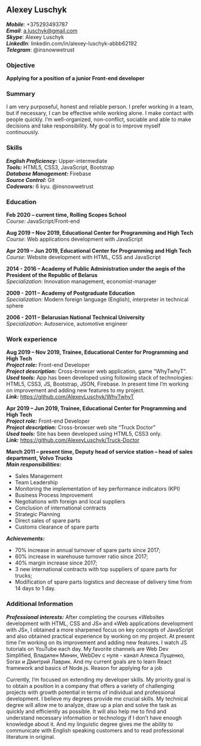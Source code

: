 ## Alexey Luschyk
	
**_Mobile_**:  +375293493787  
**_Email_**: a.luschyk@gmail.com  
**_Skype_**: Alexey Luschyk  
**_LinkedIn_**: linkedin.com/in/alexey-luschyk-abbb62192  
**_Telegram_**: @insnowwetrust  

### Objective

**Applying for a position of a junior Front-end developer**

### Summary
	
I am very purposeful, honest and reliable person. I prefer working in a team, but if necessary, I can be effective while working alone. I make contact with people quickly. I’m well-organized, non-conflict, sociable and able to make decisions and take responsibility. My goal is to improve myself continuously.

### Skills

**_English Proficiency:_** Upper-intermediate  
**_Tools:_** HTML5, CSS3, JavaScript, Bootstrap  
**_Database Management:_** Firebase  
**_Source Control:_** Git  
**_Codewars:_** 6 kyu. @insnowwetrust
      
### Education

**Feb 2020 – current time, Rolling Scopes School**  
_Course_: JavaScript/Front-end

**Aug 2019 – Nov 2019, Educational Center for Programming and High Tech**  
_Course_: Web applications development with JavaScript

**Apr 2019 – Jun 2019, Educational Center for Programming and High Tech**  
_Course_: Website development with HTML, CSS and JavaScript

**2014 - 2016 – Academy of Public Administration under the aegis of the President of the Republic of Belarus**  
_Specialization_: Innovation management, economist-manager

**2009 - 2011 – Academy of Postgraduate Education**  
_Specialization_: Modern foreign language (English), interpreter in technical sphere

**2006 - 2011 – Belarusian National Technical University**  
_Specialization_: Autoservice, automotive engineer

### Work experience

**Aug 2019 – Nov 2019, Trainee, Educational Center for Programming and High Tech**  
**_Project role:_** Front-end Developer  
**_Project description:_** Cross-browser web application, game “WhyTwhyT”.  
**_Used tools:_** App has been developed using following stack of technologies:
HTML5, CSS3, JS, Bootstrap, JSON, Firebase. In present time I’m working on improvement and adding new features to my project.  
**_Link:_** https://github.com/AlexeyLuschyk/WhyTwhyT

**Apr 2019 – Jun 2019, Trainee, Educational Center for Programming and High Tech**  
**_Project role:_** Front-end Developer  
**_Project description:_** Cross-browser web site “Truck Doctor”  
**_Used tools:_** Site has been developed using HTML5, CSS3 only.  
**_Link:_** https://github.com/AlexeyLuschyk/Truck-Doctor


**March 2011 – present time, Deputy head of service station – head of sales department, Volvo Trucks**  
**_Main responsibilities:_**
*	Sales Management
*	Team Leadership
*	Monitoring the implementation of key performance indicators (KPI)
*	Business Process Improvement
*	Negotiations with foreign and local suppliers
*	Conclusion of international contracts
*	Strategic Planning
*	Direct sales of spare parts
*	Customs clearance of spare parts

**_Achievements:_**
*	70% increase in annual turnover of spare parts since 2017;
*	60% increase in warehouse turnover ratio since 2017;
*	40% margin increase since 2017;
*	3 new international contracts with top suppliers of spare parts for trucks;
*	Modification of spare parts logistics and decrease of delivery time from 14 days to 1 day.
 
### Additional Information

**_Professional interests:_**
After completing the courses «Websites development with HTML, CSS and JS» and «Web applications development with JS», I obtained a more sharpened focus on key concepts of JavaScript and also obtained practical experience by working on my project. At present time I’m working on its improvement and adding new features.
I watch JS tutorials on YouTube each day. My favorite channels are Web Dev Simplified, Владилен Минин, WebDev с нуля - канал Алекса Лущенко, Sorax и Дмитрий Лаврик. And my current goals are to learn React framework and basics of Node.js.
Reason for applying for a job
    
Currently, I’m focused on extending my developer skills. My priority goal is to obtain a position in a company that offers a variety of challenging projects with growth potential in terms of individual and professional development.
I believe my degrees provide me crucial skills. My technical degree will allow me to analyze, draw up a plan and solve the task as quickly and efficiently as possible. It will also help me to find and understand necessary information or technology if I don’t have enough knowledge about it. And my linguistic degree gives me the ability to communicate with English speaking customers and to read professional literature in original.